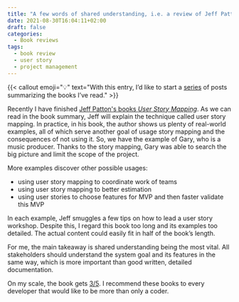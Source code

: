 ```yaml
---
title: "A few words of shared understanding, i.e. a review of Jeff Patton's books User Story Mapping"
date: 2021-08-30T16:04:11+02:00
draft: false
categories: 
  - Book reviews
tags:
  - book review
  - user story
  - project management
---
```


{{< callout emoji="💡" text="With this entry, I’d like to start a [series](/categories/book-reviews/) of posts summarizing the books I’ve read." >}}

Recently I have finished [Jeff Patton's books *User Story Mapping*](https://www.amazon.com/User-Story-Mapping-Discover-Product/dp/1491904909). As we can read in the book summary, Jeff will explain the technique called user story mapping. In practice, in his book, the author shows us plenty of real-world examples, all of which serve another goal of usage story mapping and the consequences of not using it. So, we have the example of Gary, who is a music producer. Thanks to the story mapping, Gary was able to search the big picture and limit the scope of the project. 

More examples discover other possible usages:
* using user story mapping to coordinate work of teams 
* using user story mapping to better estimation
* using user stories to choose features for MVP and then faster validate this MVP

In each example, Jeff smuggles a few tips on how to lead a user story workshop. Despite this, I regard this book too long and its examples too detailed. The actual content could easily fit in half of the book’s length.

For me, the main takeaway is shared understanding being the most vital. All stakeholders should understand the system goal and its features in the same way, which is more important than good written, detailed documentation. 

On my scale, the book gets [3/5](https://www.goodreads.com/review/show/4001253486?book_show_action=false). I recommend these books to every developer that would like to be more than only a coder. 